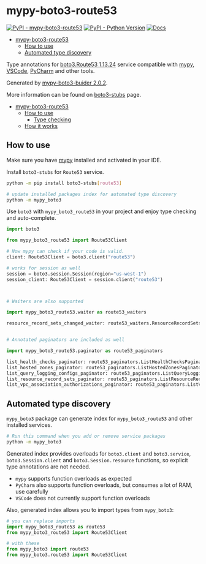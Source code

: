 # mypy-boto3-route53

[![PyPI - mypy-boto3-route53](https://img.shields.io/pypi/v/mypy-boto3-route53.svg?color=blue)](https://pypi.org/project/mypy-boto3-route53)
[![PyPI - Python Version](https://img.shields.io/pypi/pyversions/mypy-boto3-route53.svg?color=blue)](https://pypi.org/project/mypy-boto3-route53)
[![Docs](https://img.shields.io/readthedocs/mypy-boto3-builder.svg?color=blue)](https://mypy-boto3-builder.readthedocs.io/)

- [mypy-boto3-route53](#mypy-boto3-route53)
  - [How to use](#how-to-use)
  - [Automated type discovery](#automated-type-discovery)


Type annotations for
[boto3.Route53 1.13.24](https://boto3.amazonaws.com/v1/documentation/api/1.13.24/reference/services/route53.html#Route53) service
compatible with [mypy](https://github.com/python/mypy), [VSCode](https://code.visualstudio.com/),
[PyCharm](https://www.jetbrains.com/pycharm/) and other tools.

Generated by [mypy-boto3-buider 2.0.2](https://github.com/vemel/mypy_boto3_builder).

More information can be found on [boto3-stubs](https://pypi.org/project/boto3-stubs/) page.

- [mypy-boto3-route53](#mypy-boto3-route53)
  - [How to use](#how-to-use)
    - [Type checking](#type-checking)
  - [How it works](#how-it-works)

## How to use

Make sure you have [mypy](https://github.com/python/mypy) installed and activated in your IDE.

Install `boto3-stubs` for `Route53` service.

```bash
python -m pip install boto3-stubs[route53]

# update installed packages index for automated type discovery
python -m mypy_boto3
```

Use `boto3` with `mypy_boto3_route53` in your project and enjoy type checking and auto-complete.

```python
import boto3

from mypy_boto3_route53 import Route53Client

# Now mypy can check if your code is valid.
client: Route53Client = boto3.client("route53")

# works for session as well
session = boto3.session.Session(region="us-west-1")
session_client: Route53Client = session.client("route53")



# Waiters are also supported

import mypy_boto3_route53.waiter as route53_waiters

resource_record_sets_changed_waiter: route53_waiters.ResourceRecordSetsChangedWaiter = client.get_waiter("resource_record_sets_changed")


# Annotated paginators are included as well

import mypy_boto3_route53.paginator as route53_paginators

list_health_checks_paginator: route53_paginators.ListHealthChecksPaginator = client.get_paginator("list_health_checks")
list_hosted_zones_paginator: route53_paginators.ListHostedZonesPaginator = client.get_paginator("list_hosted_zones")
list_query_logging_configs_paginator: route53_paginators.ListQueryLoggingConfigsPaginator = client.get_paginator("list_query_logging_configs")
list_resource_record_sets_paginator: route53_paginators.ListResourceRecordSetsPaginator = client.get_paginator("list_resource_record_sets")
list_vpc_association_authorizations_paginator: route53_paginators.ListVPCAssociationAuthorizationsPaginator = client.get_paginator("list_vpc_association_authorizations")
```

## Automated type discovery

`mypy_boto3` package can generate index for `mypy_boto3_route53` and other installed services.

```bash
# Run this command when you add or remove service packages
python -m mypy_boto3
```

Generated index provides overloads for `boto3.client` and `boto3.service`,
`boto3.Session.client` and `boto3.Session.resource` functions,
so explicit type annotations are not needed.

- `mypy` supports function overloads as expected
- `PyCharm` also supports function overloads, but consumes a lot of RAM, use carefully
- `VSCode` does not currently support function overloads

Also, generated index allows you to import types from `mypy_boto3`:

```python
# you can replace imports
import mypy_boto3_route53 as route53
from mypy_boto3_route53 import Route53Client

# with these
from mypy_boto3 import route53
from mypy_boto3.route53 import Route53Client
```